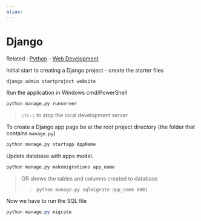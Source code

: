 ```yaml
---
alias:
---
```


# Django

Related : [Python](Python.md) - [Web Development](Web%20Development.md)

Initial start to creating a Django project - create the starter files

```txt
django-admin startproject website
```

Run the application in Windows cmd/PowerShell

```cmd
python manage.py runserver
```

> `ctr-c` to stop the local development server

To create a Django app page be at the root project directory (the folder that contains `manage.py`)

```cmd
python manage.py startapp AppName
```

Update database with apps model.

```sh
python manage.py makemigrations app_name
```

> OR shows the tables and columns created to database
>
> > `python manage.py sqlmigrate app_name 0001`

Now we have to run the SQL file

```powershell
python manage.py migrate
```
